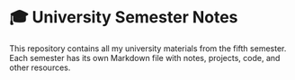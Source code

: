 # 🎓 University Semester Notes

This repository contains all my university materials from the fifth semester. 
Each semester has its own Markdown file with notes, projects, code, and other resources.
